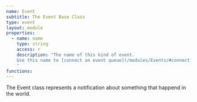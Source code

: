 ```yaml
---
name: Event
subtitle: The Event Base Class
type: event
layout: module
properties:
  - name: name
    type: string
    access: r
    description: "The name of this kind of event.
    Use this name to [connect an event queue](/modules/Events/#connect) to the event source for events of this kind.
    "
functions:
---
```


The <span class="notranslate">Event</span> class represents a notification about something that happend in the world.

